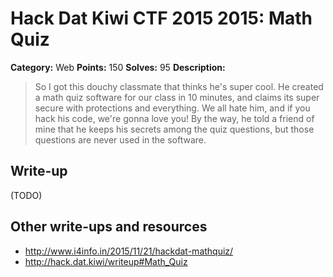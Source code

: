# Hack Dat Kiwi CTF 2015 2015: Math Quiz

**Category:** Web
**Points:** 150
**Solves:** 95
**Description:**

> So I got this douchy classmate that thinks he's super cool. He created a math quiz software for our class in 10 minutes, and claims its super secure with protections and everything. We all hate him, and if you hack his code, we're gonna love you! By the way, he told a friend of mine that he keeps his secrets among the quiz questions, but those questions are never used in the software.


## Write-up

(TODO)

## Other write-ups and resources

* <http://www.i4info.in/2015/11/21/hackdat-mathquiz/>
* <http://hack.dat.kiwi/writeup#Math_Quiz>
